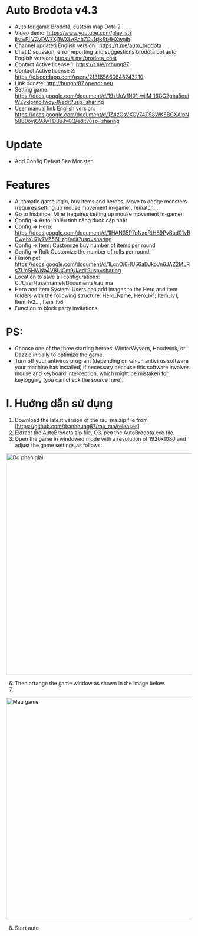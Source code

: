 # Auto Brodota v4.3
  - Auto for game Brodota, custom map Dota 2
 - Video demo: https://www.youtube.com/playlist?list=PLVCvDW7Xj1WXLeBahZCJ1sjkStHHXwoih
 - Channel updated English version : https://t.me/auto_brodota
 - Chat Discussion, error reporting and suggestions brodota bot auto English version: https://t.me/brodota_chat
 - Contact Active license 1: https://t.me/nthung87 
 - Contact Active license 2: https://discordapp.com/users/213165660648243210
 - Link donate: http://hungnt87.opendt.net/
 - Setting game: https://docs.google.com/document/d/19zUuVfN01_wjiM_16GG2gha5ouiWZyklprnoiIwdy-8/edit?usp=sharing
 - User manual link English version: https://docs.google.com/document/d/1Z4zCsVXCy74TS8WK5BCXAlpN58B0ovjQ9JwTDBuJv0Q/edit?usp=sharing
# Update
- Add Config Defeat Sea Monster

# Features
- Automatic game login, buy items and heroes, Move to dodge monsters (requires setting up mouse movement in-game), rematch...
- Go to Instance: Mine (requires setting up mouse movement in-game)
- Config => Auto: nhiều tính năng được cập nhật
- Config => Hero: https://docs.google.com/document/d/1lHAN35P7pNxdRtH89PyBud01yBDwehYJ7ly7VZ56Hzg/edit?usp=sharing
- Config => Item: Customize buy number of items per round
- Config => Roll: Customize the number of rolls per round. 
- Fusion pet: https://docs.google.com/document/d/1LgnOi6HU56aDJkoJn6JAZ2MLRsZUcSHWNa4V8UlCm9U/edit?usp=sharing
- Location to save all configurations: C:/User/{username}/Documents/rau_ma
- Hero and Item System: Users can add images to the Hero and Item folders with the following structure: Hero_Name, Hero_lv1; Item_lv1, Item_lv2..., Item_lv6
- Function to block party invitations

# PS:
- Choose one of the three starting heroes: WinterWyvern, Hoodwink, or Dazzle initially to optimize the game.
- Turn off your antivirus program (depending on which antivirus software your machine has installed) if necessary because this software involves mouse and keyboard interception, which might be mistaken for keylogging (you can check the source here).
# I. Huớng dẫn sử dụng

01. Download the latest version of the rau_ma.zip file from [https://github.com/thanhhung87/rau_ma/releases].
02. Extract the AutoBrodota.zip file.
O3. pen the AutoBrodota.exe file.
04. Open the game in windowed mode with a resolution of 1920x1080 and adjust the game settings as follows:

  <img src="https://github.com/hungnt87/brodota-bot/assets/71305971/ff9a874d-7b4e-4175-ad4b-2d62787ecd4e" width="600" alt="Do phan giai" />
  
6. Then arrange the game window as shown in the image below.
7. 
  <img src="https://github.com/hungnt87/brodota-bot/assets/71305971/9820772b-ba40-4214-8781-7be315bc1b9e" width="600" alt="Mau game" />
 
8. Start auto

